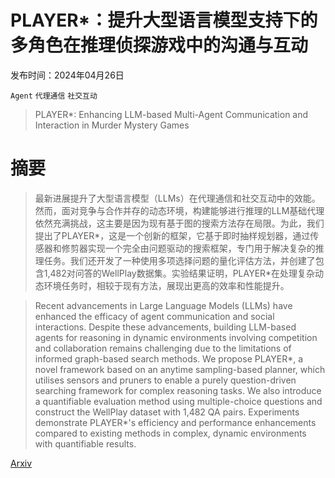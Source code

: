 # PLAYER*：提升大型语言模型支持下的多角色在推理侦探游戏中的沟通与互动

发布时间：2024年04月26日

`Agent` `代理通信` `社交互动`

> PLAYER*: Enhancing LLM-based Multi-Agent Communication and Interaction in Murder Mystery Games

# 摘要

> 最新进展提升了大型语言模型（LLMs）在代理通信和社交互动中的效能。然而，面对竞争与合作并存的动态环境，构建能够进行推理的LLM基础代理依然充满挑战，这主要是因为现有基于图的搜索方法存在局限。为此，我们提出了PLAYER*，这是一个创新的框架，它基于即时抽样规划器，通过传感器和修剪器实现一个完全由问题驱动的搜索框架，专门用于解决复杂的推理任务。我们还开发了一种使用多项选择问题的量化评估方法，并创建了包含1,482对问答的WellPlay数据集。实验结果证明，PLAYER*在处理复杂动态环境任务时，相较于现有方法，展现出更高的效率和性能提升。

> Recent advancements in Large Language Models (LLMs) have enhanced the efficacy of agent communication and social interactions. Despite these advancements, building LLM-based agents for reasoning in dynamic environments involving competition and collaboration remains challenging due to the limitations of informed graph-based search methods. We propose PLAYER*, a novel framework based on an anytime sampling-based planner, which utilises sensors and pruners to enable a purely question-driven searching framework for complex reasoning tasks. We also introduce a quantifiable evaluation method using multiple-choice questions and construct the WellPlay dataset with 1,482 QA pairs. Experiments demonstrate PLAYER*'s efficiency and performance enhancements compared to existing methods in complex, dynamic environments with quantifiable results.

[Arxiv](https://arxiv.org/abs/2404.17662)